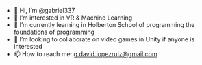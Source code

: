 - 👋 Hi, I’m @gabriel337
- 👀 I’m interested in VR & Machine Learning
- 🌱 I’m currently learning in Holberton School of programming the foundations of programming
- 💞️ I’m looking to collaborate on video games in Unity if anyone is interested
- 📫 How to reach me: g.david.lopezruiz@gmail.com

<!---
gabriel337/gabriel337 is a ✨ special ✨ repository because its `README.md` (this file) appears on your GitHub profile.
You can click the Preview link to take a look at your changes.
--->
